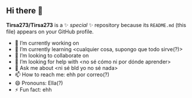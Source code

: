 ## Hi there 👋
**Tirsa273/Tirsa273** is a ✨ _special_ ✨ repository because its `README.md` (this file) appears on your GitHub profile.

- 🔭 I’m currently working on <nada>
- 🌱 I’m currently learning <cualquier cosa, supongo que todo sirve(?)>
- 👯 I’m looking to collaborate on <nadie>
- 🤔 I’m looking for help with <no sé cómo ni por dónde aprender>
- 💬 Ask me about <ni sé bld yo no sé nada>
- 📫 How to reach me: ehh por correo(?)
- 😄 Pronouns: Ella(?)
- ⚡ Fun fact: ehh
  
